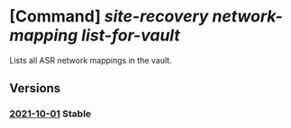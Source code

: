 # [Command] _site-recovery network-mapping list-for-vault_

Lists all ASR network mappings in the vault.

## Versions

### [2021-10-01](/Resources/mgmt-plane/L3N1YnNjcmlwdGlvbnMve30vcmVzb3VyY2Vncm91cHMve30vcHJvdmlkZXJzL21pY3Jvc29mdC5yZWNvdmVyeXNlcnZpY2VzL3ZhdWx0cy97fS9yZXBsaWNhdGlvbm5ldHdvcmttYXBwaW5ncw==/2021-10-01.xml) **Stable**

<!-- mgmt-plane /subscriptions/{}/resourcegroups/{}/providers/microsoft.recoveryservices/vaults/{}/replicationnetworkmappings 2021-10-01 -->

